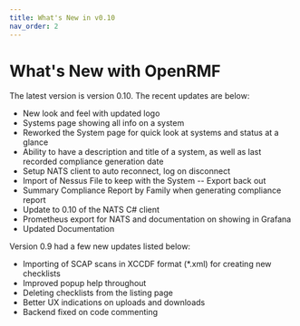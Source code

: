 ```yaml
---
title: What's New in v0.10
nav_order: 2
---
```


# What's New with OpenRMF

The latest version is version 0.10. The recent updates are below:
* New look and feel with updated logo
* Systems page showing all info on a system
* Reworked the System page for quick look at systems and status at a glance
* Ability to have a description and title of a system, as well as last recorded compliance generation date
* Setup NATS client to auto reconnect, log on disconnect
* Import of Nessus File to keep with the System -- Export back out
* Summary Compliance Report by Family when generating compliance report
* Update to 0.10 of the NATS C# client
* Prometheus export for NATS and documentation on showing in Grafana
* Updated Documentation

Version 0.9 had a few new updates listed below:
* Importing of SCAP scans in XCCDF format (*.xml) for creating new checklists
* Improved popup help throughout
* Deleting checklists from the listing page
* Better UX indications on uploads and downloads
* Backend fixed on code commenting